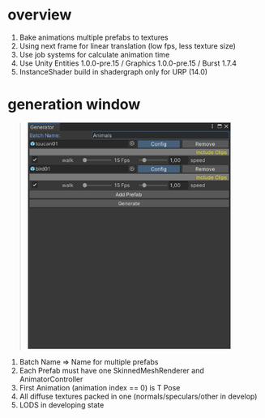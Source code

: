 # overview
1. Bake animations multiple prefabs to textures
2. Using next frame for linear translation (low fps, less texture size)
3. Use job systems for calculate animation time
4. Use Unity Entities 1.0.0-pre.15 / Graphics 1.0.0-pre.15 / Burst 1.7.4
5. InstanceShader build in shadergraph only for URP (14.0) 

# generation window
> <img src="https://raw.githubusercontent.com/igor-karpushin/com.sniveler-code.gpu-animation/main/Images/AnimationGenerator.jpg" width="400">

1. Batch Name => Name for multiple prefabs 
2. Each Prefab must have one SkinnedMeshRenderer and AnimatorController
3. First Animation (animation index == 0) is T Pose
4. All diffuse textures packed in one (normals/speculars/other in develop)
5. LODS in developing state 
